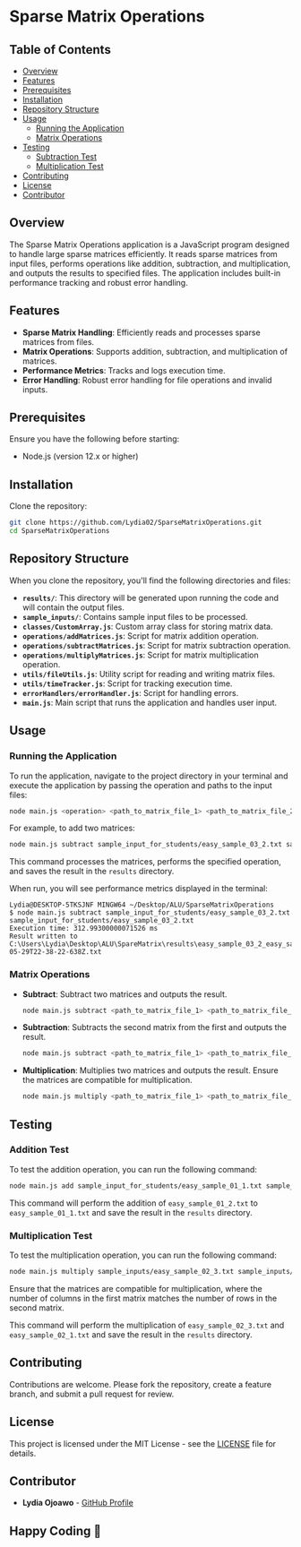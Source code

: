 # Sparse Matrix Operations

## Table of Contents
- [Overview](#overview)
- [Features](#features)
- [Prerequisites](#prerequisites)
- [Installation](#installation)
- [Repository Structure](#repository-structure)
- [Usage](#usage)
  - [Running the Application](#running-the-application)
  - [Matrix Operations](#matrix-operations)
- [Testing](#testing)
  - [Subtraction Test](#subtraction-test)
  - [Multiplication Test](#multiplication-test)
- [Contributing](#contributing)
- [License](#license)
- [Contributor](#contributor)

## Overview

The Sparse Matrix Operations application is a JavaScript program designed to handle large sparse matrices efficiently. It reads sparse matrices from input files, performs operations like addition, subtraction, and multiplication, and outputs the results to specified files. The application includes built-in performance tracking and robust error handling.

## Features

- **Sparse Matrix Handling**: Efficiently reads and processes sparse matrices from files.
- **Matrix Operations**: Supports addition, subtraction, and multiplication of matrices.
- **Performance Metrics**: Tracks and logs execution time.
- **Error Handling**: Robust error handling for file operations and invalid inputs.

## Prerequisites

Ensure you have the following before starting:
- Node.js (version 12.x or higher)

## Installation

Clone the repository:

```bash
git clone https://github.com/Lydia02/SparseMatrixOperations.git
cd SparseMatrixOperations
```

## Repository Structure

When you clone the repository, you'll find the following directories and files:
- **`results/`**: This directory will be generated upon running the code and will contain the output files.
- **`sample_inputs/`**: Contains sample input files to be processed.
- **`classes/CustomArray.js`**: Custom array class for storing matrix data.
- **`operations/addMatrices.js`**: Script for matrix addition operation.
- **`operations/subtractMatrices.js`**: Script for matrix subtraction operation.
- **`operations/multiplyMatrices.js`**: Script for matrix multiplication operation.
- **`utils/fileUtils.js`**: Utility script for reading and writing matrix files.
- **`utils/timeTracker.js`**: Script for tracking execution time.
- **`errorHandlers/errorHandler.js`**: Script for handling errors.
- **`main.js`**: Main script that runs the application and handles user input.

## Usage

### Running the Application

To run the application, navigate to the project directory in your terminal and execute the application by passing the operation and paths to the input files:

```bash
node main.js <operation> <path_to_matrix_file_1> <path_to_matrix_file_2>.
```

For example, to add two matrices:

```bash
node main.js subtract sample_input_for_students/easy_sample_03_2.txt sample_input_for_students/easy_sample_04_2.txt
```

This command processes the matrices, performs the specified operation, and saves the result in the `results` directory.

When run, you will see performance metrics displayed in the terminal:

```
Lydia@DESKTOP-5TKSJNF MINGW64 ~/Desktop/ALU/SparseMatrixOperations
$ node main.js subtract sample_input_for_students/easy_sample_03_2.txt sample_input_for_students/easy_sample_03_2.txt
Execution time: 312.99300000071526 ms
Result written to C:\Users\Lydia\Desktop\ALU\SpareMatrix\results\easy_sample_03_2_easy_sample_03_2_result_subtract_2024-05-29T22-38-22-638Z.txt
```

### Matrix Operations

- **Subtract**: Subtract two matrices and outputs the result.
  ```bash
  node main.js subtract <path_to_matrix_file_1> <path_to_matrix_file_2>
  ```
- **Subtraction**: Subtracts the second matrix from the first and outputs the result.
  ```bash
  node main.js subtract <path_to_matrix_file_1> <path_to_matrix_file_2>
  ```
- **Multiplication**: Multiplies two matrices and outputs the result. Ensure the matrices are compatible for multiplication.
  ```bash
  node main.js multiply <path_to_matrix_file_1> <path_to_matrix_file_2>
  ```

## Testing

### Addition Test

To test the addition operation, you can run the following command:

```bash
node main.js add sample_input_for_students/easy_sample_01_1.txt sample_inputs/easy_sample_01_1.txt
```

This command will perform the addition of `easy_sample_01_2.txt` to `easy_sample_01_1.txt` and save the result in the `results` directory.

### Multiplication Test

To test the multiplication operation, you can run the following command:

```bash
node main.js multiply sample_inputs/easy_sample_02_3.txt sample_inputs/easy_sample_02_1.txt
```

Ensure that the matrices are compatible for multiplication, where the number of columns in the first matrix matches the number of rows in the second matrix.

This command will perform the multiplication of `easy_sample_02_3.txt` and `easy_sample_02_1.txt` and save the result in the `results` directory.

## Contributing

Contributions are welcome. Please fork the repository, create a feature branch, and submit a pull request for review.

## License

This project is licensed under the MIT License - see the [LICENSE](LICENSE.md) file for details.

## Contributor

- **Lydia Ojoawo** - [GitHub Profile](https://github.com/Lydia02)

## Happy Coding 🎉

